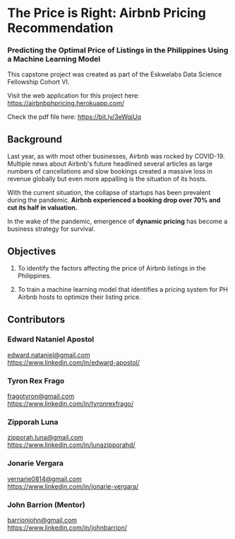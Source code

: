 # The Price is Right: Airbnb Pricing Recommendation
### Predicting the Optimal Price of Listings in the Philippines Using a Machine Learning Model

This capstone project was created as part of the Eskwelabs Data Science Fellowship Cohort VI.  

Visit the web application for this project here: https://airbnbphpricing.herokuapp.com/

Check the pdf file here: https://bit.ly/3eWqjUq

## Background

Last year, as with most other businesses, Airbnb was rocked by COVID-19. Multiple news about Airbnb's future headlined several articles as large numbers of cancellations and slow bookings created a massive loss in revenue globally but even more appalling is the situation of its hosts.

With the current situation, the collapse of startups has been prevalent during the pandemic. **Airbnb experienced a booking drop over 70% and cut its half in valuation.**

In the wake of the pandemic, emergence of **dynamic pricing** has become a business strategy for survival.

## Objectives
1. To identify the factors affecting the price of Airbnb listings in the Philippines.

2. To train a machine learning model that identifies a pricing system for PH Airbnb hosts to optimize their listing price.

## Contributors

###  Edward Nataniel Apostol
edward.nataniel@gmail.com  
https://www.linkedin.com/in/edward-apostol/

### Tyron Rex Frago
fragotyron@gmail.com  
https://www.linkedin.com/in/tyronrexfrago/

### Zipporah Luna
zipporah.luna@gmail.com  
https://www.linkedin.com/in/lunazipporahd/

### Jonarie Vergara
vernarie0814@gmail.com  
https://www.linkedin.com/in/jonarie-vergara/

### John Barrion (Mentor)
barrionjohn@gmail.com  
https://www.linkedin.com/in/johnbarrion/
